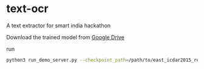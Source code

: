 # text-ocr
A text extractor for smart india hackathon


Download the trained model from [Google Drive](https://drive.google.com/file/d/0B3APw5BZJ67ETHNPaU9xUkVoV0U/view)

run  
```bash
python3 run_demo_server.py --checkpoint_path=/path/to/east_icdar2015_resnet_v1_50_rbox/
```
